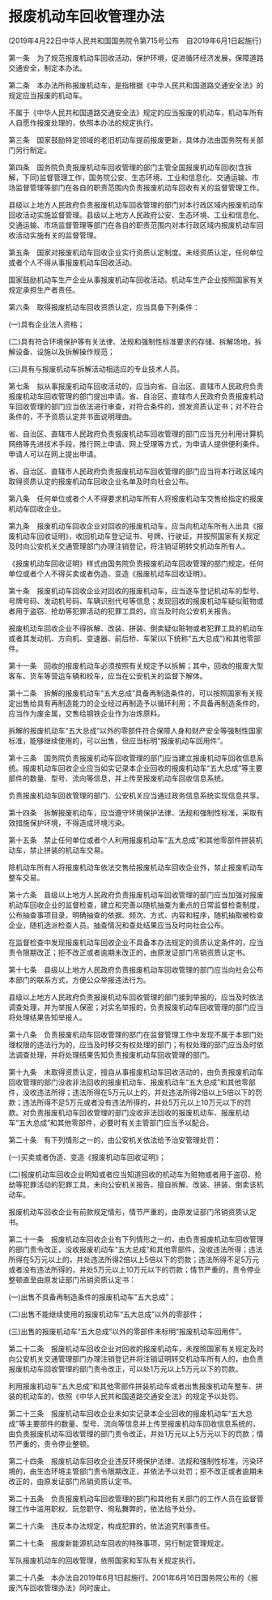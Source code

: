# 报废机动车回收管理办法

 

(2019年4月22日中华人民共和国国务院令第715号公布　自2019年6月1日起施行)

 

第一条　为了规范报废机动车回收活动，保护环境，促进循环经济发展，保障道路交通安全，制定本办法。

第二条　本办法所称报废机动车，是指根据《中华人民共和国道路交通安全法》的规定应当报废的机动车。

不属于《中华人民共和国道路交通安全法》规定的应当报废的机动车，机动车所有人自愿作报废处理的，依照本办法的规定执行。

第三条　国家鼓励特定领域的老旧机动车提前报废更新，具体办法由国务院有关部门另行制定。

第四条　国务院负责报废机动车回收管理的部门主管全国报废机动车回收(含拆解，下同)监督管理工作，国务院公安、生态环境、工业和信息化、交通运输、市场监督管理等部门在各自的职责范围内负责报废机动车回收有关的监督管理工作。

县级以上地方人民政府负责报废机动车回收管理的部门对本行政区域内报废机动车回收活动实施监督管理。县级以上地方人民政府公安、生态环境、工业和信息化、交通运输、市场监督管理等部门在各自的职责范围内对本行政区域内报废机动车回收活动实施有关的监督管理。

第五条　国家对报废机动车回收企业实行资质认定制度。未经资质认定，任何单位或者个人不得从事报废机动车回收活动。

国家鼓励机动车生产企业从事报废机动车回收活动。机动车生产企业按照国家有关规定承担生产者责任。

第六条　取得报废机动车回收资质认定，应当具备下列条件：

(一)具有企业法人资格；

(二)具有符合环境保护等有关法律、法规和强制性标准要求的存储、拆解场地，拆解设备、设施以及拆解操作规范；

(三)具有与报废机动车拆解活动相适应的专业技术人员。

第七条　拟从事报废机动车回收活动的，应当向省、自治区、直辖市人民政府负责报废机动车回收管理的部门提出申请。省、自治区、直辖市人民政府负责报废机动车回收管理的部门应当依法进行审查，对符合条件的，颁发资质认定书；对不符合条件的，不予资质认定并书面说明理由。

省、自治区、直辖市人民政府负责报废机动车回收管理的部门应当充分利用计算机网络等先进技术手段，推行网上申请、网上受理等方式，为申请人提供便利条件。申请人可以在网上提出申请。

省、自治区、直辖市人民政府负责报废机动车回收管理的部门应当将本行政区域内取得资质认定的报废机动车回收企业名单及时向社会公布。

第八条　任何单位或者个人不得要求机动车所有人将报废机动车交售给指定的报废机动车回收企业。

第九条　报废机动车回收企业对回收的报废机动车，应当向机动车所有人出具《报废机动车回收证明》，收回机动车登记证书、号牌、行驶证，并按照国家有关规定及时向公安机关交通管理部门办理注销登记，将注销证明转交机动车所有人。

《报废机动车回收证明》样式由国务院负责报废机动车回收管理的部门规定。任何单位或者个人不得买卖或者伪造、变造《报废机动车回收证明》。

第十条　报废机动车回收企业对回收的报废机动车，应当逐车登记机动车的型号、号牌号码、发动机号码、车辆识别代号等信息；发现回收的报废机动车疑似赃物或者用于盗窃、抢劫等犯罪活动的犯罪工具的，应当及时向公安机关报告。

报废机动车回收企业不得拆解、改装、拼装、倒卖疑似赃物或者犯罪工具的机动车或者其发动机、方向机、变速器、前后桥、车架(以下统称“五大总成”)和其他零部件。

第十一条　回收的报废机动车必须按照有关规定予以拆解；其中，回收的报废大型客车、货车等营运车辆和校车，应当在公安机关的监督下解体。

第十二条　拆解的报废机动车“五大总成”具备再制造条件的，可以按照国家有关规定出售给具有再制造能力的企业经过再制造予以循环利用；不具备再制造条件的，应当作为废金属，交售给钢铁企业作为冶炼原料。

拆解的报废机动车“五大总成”以外的零部件符合保障人身和财产安全等强制性国家标准，能够继续使用的，可以出售，但应当标明“报废机动车回用件”。

第十三条　国务院负责报废机动车回收管理的部门应当建立报废机动车回收信息系统。报废机动车回收企业应当如实记录本企业回收的报废机动车“五大总成”等主要部件的数量、型号、流向等信息，并上传至报废机动车回收信息系统。

负责报废机动车回收管理的部门、公安机关应当通过政务信息系统实现信息共享。

第十四条　拆解报废机动车，应当遵守环境保护法律、法规和强制性标准，采取有效措施保护环境，不得造成环境污染。

第十五条　禁止任何单位或者个人利用报废机动车“五大总成”和其他零部件拼装机动车，禁止拼装的机动车交易。

除机动车所有人将报废机动车依法交售给报废机动车回收企业外，禁止报废机动车整车交易。

第十六条　县级以上地方人民政府负责报废机动车回收管理的部门应当加强对报废机动车回收企业的监督检查，建立和完善以随机抽查为重点的日常监督检查制度，公布抽查事项目录，明确抽查的依据、频次、方式、内容和程序，随机抽取被检查企业，随机选派检查人员。抽查情况和查处结果应当及时向社会公布。

在监督检查中发现报废机动车回收企业不具备本办法规定的资质认定条件的，应当责令限期改正；拒不改正或者逾期未改正的，由原发证部门吊销资质认定书。

第十七条　县级以上地方人民政府负责报废机动车回收管理的部门应当向社会公布本部门的联系方式，方便公众举报违法行为。

县级以上地方人民政府负责报废机动车回收管理的部门接到举报的，应当及时依法调查处理，并为举报人保密；对实名举报的，负责报废机动车回收管理的部门应当将处理结果告知举报人。

第十八条　负责报废机动车回收管理的部门在监督管理工作中发现不属于本部门处理权限的违法行为的，应当及时移交有权处理的部门；有权处理的部门应当及时依法调查处理，并将处理结果告知负责报废机动车回收管理的部门。

第十九条　未取得资质认定，擅自从事报废机动车回收活动的，由负责报废机动车回收管理的部门没收非法回收的报废机动车、报废机动车“五大总成”和其他零部件，没收违法所得；违法所得在5万元以上的，并处违法所得2倍以上5倍以下的罚款；违法所得不足5万元或者没有违法所得的，并处5万元以上10万元以下的罚款。对负责报废机动车回收管理的部门没收非法回收的报废机动车、报废机动车“五大总成”和其他零部件，必要时有关主管部门应当予以配合。

第二十条　有下列情形之一的，由公安机关依法给予治安管理处罚：

(一)买卖或者伪造、变造《报废机动车回收证明》；

(二)报废机动车回收企业明知或者应当知道回收的机动车为赃物或者用于盗窃、抢劫等犯罪活动的犯罪工具，未向公安机关报告，擅自拆解、改装、拼装、倒卖该机动车。

报废机动车回收企业有前款规定情形，情节严重的，由原发证部门吊销资质认定书。

第二十一条　报废机动车回收企业有下列情形之一的，由负责报废机动车回收管理的部门责令改正，没收报废机动车“五大总成”和其他零部件，没收违法所得；违法所得在5万元以上的，并处违法所得2倍以上5倍以下的罚款；违法所得不足5万元或者没有违法所得的，并处5万元以上10万元以下的罚款；情节严重的，责令停业整顿直至由原发证部门吊销资质认定书：

(一)出售不具备再制造条件的报废机动车“五大总成”；

(二)出售不能继续使用的报废机动车“五大总成”以外的零部件；

(三)出售的报废机动车“五大总成”以外的零部件未标明“报废机动车回用件”。

第二十二条　报废机动车回收企业对回收的报废机动车，未按照国家有关规定及时向公安机关交通管理部门办理注销登记并将注销证明转交机动车所有人的，由负责报废机动车回收管理的部门责令改正，可以处1万元以上5万元以下的罚款。

利用报废机动车“五大总成”和其他零部件拼装机动车或者出售报废机动车整车、拼装的机动车的，依照《中华人民共和国道路交通安全法》的规定予以处罚。

第二十三条　报废机动车回收企业未如实记录本企业回收的报废机动车“五大总成”等主要部件的数量、型号、流向等信息并上传至报废机动车回收信息系统的，由负责报废机动车回收管理的部门责令改正，并处1万元以上5万元以下的罚款；情节严重的，责令停业整顿。

第二十四条　报废机动车回收企业违反环境保护法律、法规和强制性标准，污染环境的，由生态环境主管部门责令限期改正，并依法予以处罚；拒不改正或者逾期未改正的，由原发证部门吊销资质认定书。

第二十五条　负责报废机动车回收管理的部门和其他有关部门的工作人员在监督管理工作中滥用职权、玩忽职守、徇私舞弊的，依法给予处分。

第二十六条　违反本办法规定，构成犯罪的，依法追究刑事责任。

第二十七条　报废新能源机动车回收的特殊事项，另行制定管理规定。

军队报废机动车的回收管理，依照国家和军队有关规定执行。

第二十八条　本办法自2019年6月1日起施行。2001年6月16日国务院公布的《报废汽车回收管理办法》同时废止。
